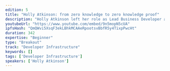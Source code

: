 ```yaml
---
edition: 5
title: "Holly Atkinson: from zero knowledge to zero knowledge proof"
description: "Holly Atkinson left her role as Lead Business Developer at a green energy company on 31 October 2018, to pursue a new career as a software engineer. Holly now works as Frontend Engineer at Tracr, a company that is bringing the benefit of the Internet of Things to the Diamond Industry, and plays an active role London’s blockchain community. She will share her technical pathway to date, her perspectives on the two types of role and her reflections on turning from a user of technology into a creator.Specifically, Holly will share her story about how and why she became a developer, useful resources, getting into Ethereum in London, observations on the differences between old and new career, key learnings from being a mentor to women in tech and her vision for the future."
youtubeUrl: "https://www.youtube.com/embed/9n5mopN5cUA"
ipfsHash: "QmQWvi5XsqF3ekLBhkMCAAeRpootsvBbfR5y4TixpPwcHt"
duration: 342
expertise: "Beginner"
type: "Breakout"
track: "Developer Infrastructure"
keywords: []
tags: ['Developer Infrastructure']
speakers: ['Holly Atkinson']
---
```

